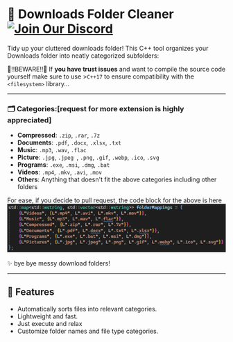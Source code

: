 # 📂 Downloads Folder Cleaner [![Join Our Discord](https://img.shields.io/badge/Join%20Our%20Discord-%237289DA.svg?style=for-the-badge&logo=discord&logoColor=white)](https://discord.gg/NR29BGtFpJ)
Tidy up your cluttered downloads folder! This C++ tool organizes your Downloads folder into neatly categorized subfolders:

🚨‼️BEWARE‼️🚨
If **you have trust issues** and want to compile the source code yourself make sure to use >`C++17` to ensure compatibility with the `<filesystem>` library...

---
### 🗂 Categories:[request for more extension is highly appreciated]
- **Compressed**: `.zip`, `.rar`, `.7z`
- **Documents**: `.pdf`, `.docx`, `.xlsx`, `.txt`  
- **Music**: `.mp3`, `.wav`, `.flac`
- **Picture**: `.jpg`, `.jpeg `, `.png`, `.gif`, `.webp`, `.ico`, `.svg`
- **Programs**: `.exe`, `.msi`, `.dmg`, `.bat`
- **Videos**: `.mp4`, `.mkv`, `.avi`,  `.mov`
- **Others**: Anything that doesn't fit the above categories including other folders 

For ease, if you decide to pull request, the code block for the above is here
![Folder Mappings](ReadMeImages/folderMappings.png)



✨ bye bye messy download folders!  

---

## 🚀 Features
- Automatically sorts files into relevant categories.  
- Lightweight and fast.  
- Just execute and relax  
- Customize folder names and file type categories.  


